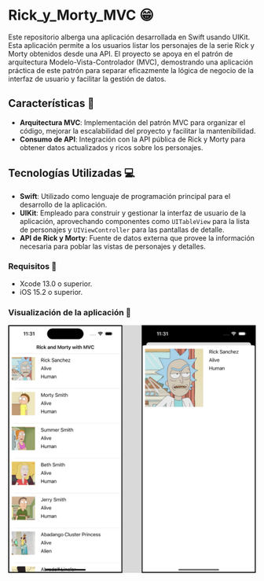# Rick_y_Morty_MVC :grin:

Este repositorio alberga una aplicación desarrollada en Swift usando UIKit. Esta aplicación permite a los usuarios listar los personajes de la serie Rick y Morty obtenidos desde una API. El proyecto se apoya en el patrón de arquitectura Modelo-Vista-Controlador (MVC), demostrando una aplicación práctica de este patrón para separar eficazmente la lógica de negocio de la interfaz de usuario y facilitar la gestión de datos.

## Características :memo:

- **Arquitectura MVC**: Implementación del patrón MVC para organizar el código, mejorar la escalabilidad del proyecto y facilitar la mantenibilidad.
- **Consumo de API**: Integración con la API pública de Rick y Morty para obtener datos actualizados y ricos sobre los personajes.

## Tecnologías Utilizadas :computer:

- **Swift**: Utilizado como lenguaje de programación principal para el desarrollo de la aplicación.
- **UIKit**: Empleado para construir y gestionar la interfaz de usuario de la aplicación, aprovechando componentes como `UITableView` para la lista de personajes y `UIViewController` para las pantallas de detalle.
- **API de Rick y Morty**: Fuente de datos externa que provee la información necesaria para poblar las vistas de personajes y detalles.

### Requisitos :pushpin:
- Xcode 13.0 o superior.
- iOS 15.2 o superior.

### Visualización de la aplicación :iphone:
![App Pantallas](https://github.com/YelkoLoncaM5/Rick_y_Morty_MVC/blob/main/App_Screens.png)

